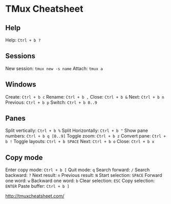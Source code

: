 # TMux Cheatsheet

## Help

Help:          `Ctrl + b ?`

## Sessions

New session:   `tmux new -s name`
Attach:        `tmux a`

## Windows

Create:        `Ctrl + b c`
Rename:        `Ctrl + b ,`
Close:         `Ctrl + b &`
Next:          `Ctrl + b n`
Previous:      `Ctrl + b p`
Switch:        `Ctrl + b 0..9`

## Panes

Split vertically:   `Ctrl + b %`
Split Horizontally: `Ctrl + b "`
Show pane numbers:  `Ctrl + b q [0..9]`
Toggle zoom:        `Ctrl + b z`
Convert pane:       `Ctrl + b !`
Toggle layouts:     `Ctrl + b SPACE`
Next:               `Ctrl + b o`
Close:              `Ctrl + b x`

## Copy mode

Enter copy mode:    `Ctrl + b [`
Quit mode:          `q`
Search forward:     `/`
Search backward:    `?`
Next result:        `n`
Previous result:    `N`
Start selection:    `SPACE`
Forward one word:   `w`
Backward one word:  `b`
Clear selection:    `ESC`
Copy selection:     `ENTER`
Paste buffer:     `Ctrl + b ]`

http://tmuxcheatsheet.com/
